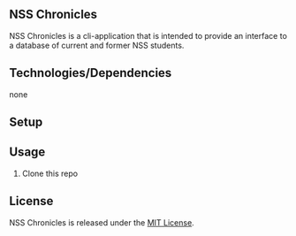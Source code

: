 ## NSS Chronicles

NSS Chronicles is a cli-application that is intended to provide an interface to a database of current and former NSS students.

## Technologies/Dependencies
none

## Setup

## Usage

1. Clone this repo

## License

NSS Chronicles is released under the [MIT License](http://www.opensource.org/licenses/MIT).
